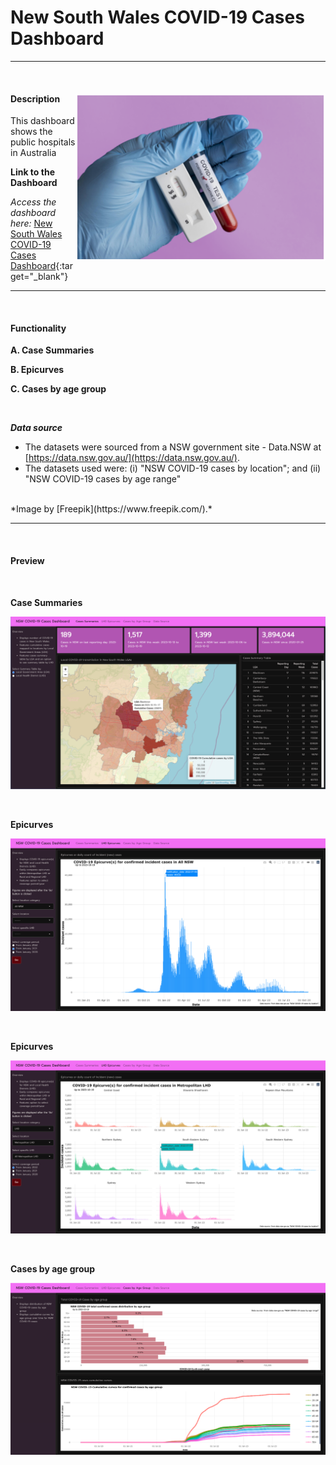 # New South Wales COVID-19 Cases Dashboard 

***

<br>

<div class = "clear-fix">
  <img src="assets/images/covid2_img.png" style="float:right;width:400px;"/>
  <h4> Description </h4>
  <p> This dashboard shows the public hospitals in Australia</p>
</div>

**Link to the Dashboard**

*Access the dashboard here:* [New South Wales COVID-19 Cases Dashboard](https://mmg1217.shinyapps.io/nsw_covid_dashboard/){:target="_blank"}


***
<br>

#### Functionality

**A. Case Summaries**

**B. Epicurves**

**C. Cases by age group**


<br>


***Data source***

* The datasets were  sourced from a NSW government site - Data.NSW at [https://data.nsw.gov.au/](https://data.nsw.gov.au/). 
* The datasets used were: (i) "NSW COVID-19 cases by location"; and (ii) "NSW COVID-19 cases by age range"

<br>
*Image by [Freepik](https://www.freepik.com/).*

***
<br>

#### Preview

<br>

**Case Summaries**

![](images/nsw_image1.png)

<br>

**Epicurves**

![](images/nsw_image2.png)

<br>

**Epicurves**

![](images/nsw_image3.png)

<br>

**Cases by age group**

![](images/nsw_image4.png)

<br>
<br>
<br>

